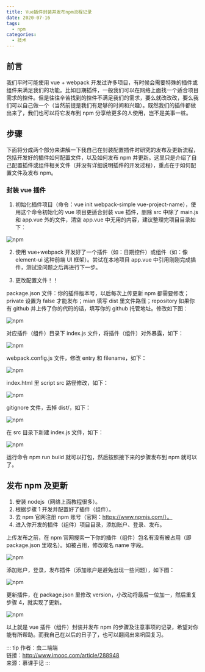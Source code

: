 ```yaml
---
title: Vue插件封装并发布npm流程记录
date: 2020-07-16
tags:
  - npm
categories:
  - 技术
---
```


## 前言

我们平时可能使用 vue + webpack 开发过许多项目，有时候会需要特殊的插件或组件来满足我们的功能。比如日期插件，一般我们可以在网络上面找一个适合项目需求的控件。但是往往辛苦找到的控件不满足我们的需求，要么就改改改，要么我们可以自己做一个（当然前提是我们有足够的时间和兴趣）。既然我们的插件都做出来了，我们也可以将它发布到 npm 分享给更多的人使用，岂不是美事一桩。

## 步骤

下面将分成两个部分来讲解一下我自己在封装配置插件时研究的发布及更新流程，包括开发好的插件如何配置文件，以及如何发布 npm 并更新。这里只是介绍了自己配置插件或组件相关文件（并没有详细说明插件的开发过程），重点在于如何配置文件及发布 npm。

### 封装 vue 插件

1. 初始化插件项目（命令：vue init webpack-simple vue-project-name），使用这个命令初始化的 vue 项目更适合封装 vue 插件，删除 src 中除了 main.js 和 app.vue 外的文件，清空 app.vue 中无用的内容，建议整理完项目目录如下：

![npm](https://vkceyugu.cdn.bspapp.com/VKCEYUGU-aliyun-umybkfmeehmg0383ca/79030340-4856-11eb-a16f-5b3e54966275.png)

2. 使用 vue+webpack 开发好了一个插件（如：日期控件）或组件（如：像 element-ui 这种前端 UI 框架）。尝试在本地项目 app.vue 中引用刚刚完成插件，测试没问题之后再进行下一步。

3. 更改配置文件！！

package.json 文件：你的插件版本号，以后每次上传更新 npm 都需要修改；private 设置为 false 才能发布；mian 填写 dist 里文件路径；repository 如果你有 github 并上传了你的代码的话，填写你的 github 托管地址。修改如下图：

![npm](https://vkceyugu.cdn.bspapp.com/VKCEYUGU-aliyun-umybkfmeehmg0383ca/79bb2fb0-4856-11eb-a16f-5b3e54966275.png)

对应插件（组件）目录下 index.js 文件，将插件（组件）对外暴露，如下：

![npm](https://vkceyugu.cdn.bspapp.com/VKCEYUGU-aliyun-umybkfmeehmg0383ca/7a668ae0-4856-11eb-97b7-0dc4655d6e68.png)

webpack.config.js 文件，修改 entry 和 filename，如下：

![npm](https://vkceyugu.cdn.bspapp.com/VKCEYUGU-aliyun-umybkfmeehmg0383ca/7b14f350-4856-11eb-97b7-0dc4655d6e68.png)

index.html 里 script src 路径修改，如下：

![npm](https://vkceyugu.cdn.bspapp.com/VKCEYUGU-aliyun-umybkfmeehmg0383ca/7bbfd950-4856-11eb-97b7-0dc4655d6e68.png)

gitignore 文件，去掉 dist/，如下：

![npm](https://vkceyugu.cdn.bspapp.com/VKCEYUGU-aliyun-umybkfmeehmg0383ca/7c5d9ff0-4856-11eb-97b7-0dc4655d6e68.png)

在 src 目录下新建 index.js 文件，如下：

![npm](https://vkceyugu.cdn.bspapp.com/VKCEYUGU-aliyun-umybkfmeehmg0383ca/7cfc02d0-4856-11eb-97b7-0dc4655d6e68.png)

运行命令 npm run build 就可以打包，然后按照接下来的步骤发布到 npm 就可以了。

## 发布 npm 及更新

1. 安装 nodejs（网络上面教程很多）。
2. 根据步骤 1 开发并配置好了插件（组件）。
3. 去 npm 官网注册 npm 账号（官网：https://www.npmjs.com/）。
4. 进入你开发的插件（组件）项目目录，添加账户、登录、发布。

上传发布之前，在 npm 官网搜索一下你的插件（组件）包名有没有被占用（即 package.json 里取名）。如被占用，修改取名 name 字段。

![npm](https://vkceyugu.cdn.bspapp.com/VKCEYUGU-aliyun-umybkfmeehmg0383ca/7da53b20-4856-11eb-bd01-97bc1429a9ff.png)

添加账户，登录，发布插件（添加账户是避免出现一些问题），如下图：

![npm](https://vkceyugu.cdn.bspapp.com/VKCEYUGU-aliyun-umybkfmeehmg0383ca/7e4cc5c0-4856-11eb-8ff1-d5dcf8779628.png)

更新插件，在 package.json 里修改 version，小改动将最后一位加一，然后重复步骤 4，就实现了更新。

![npm](https://vkceyugu.cdn.bspapp.com/VKCEYUGU-aliyun-umybkfmeehmg0383ca/7ef4eca0-4856-11eb-8ff1-d5dcf8779628.png)

以上就是 vue 插件（组件）封装并发布 npm 的步骤及注意事项的记录，希望对你能有所帮助。而我自己在以后的日子了，也可以翻阅出来巩固复习。

::: tip
作者：虫二端端 <br>
链接：http://www.imooc.com/article/288948 <br>
来源：慕课手记
:::
